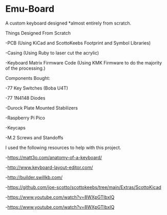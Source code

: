 # Emu-Board
A custom keyboard designed *almost entirely from scratch.

Things Designed From Scratch

  -PCB (Using KiCad and ScottoKeebs Footprint and Symbol Libraries)

  -Casing (Using Ruby to laser cut the acrylic)

  -Keyboard Matrix Firmware Code (Using KMK Firmware to do the majority of the processing.)

Components Bought:

  -77 Key Switches (Boba U4T)

  -77 1N4148 Diodes

  -Durock Plate Mounted Stabilizers

  -Raspberry Pi Pico

  -Keycaps

  -M.2 Screws and Standoffs

I used the following resources to help with this project.

  -https://matt3o.com/anatomy-of-a-keyboard/

  -http://www.keyboard-layout-editor.com/

  -http://builder.swillkb.com/

  -https://github.com/joe-scotto/scottokeebs/tree/main/Extras/ScottoKicad

  -https://www.youtube.com/watch?v=8WXpGTIbxlQ

  -https://www.youtube.com/watch?v=8WXpGTIbxlQ
